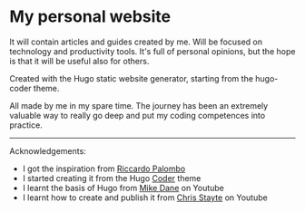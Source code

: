 # My personal website
It will contain articles and guides created by me. Will be focused on technology and productivity tools. It's full of personal opinions, but the hope is that it will be useful also for others. 

Created with the Hugo static website generator, starting from the hugo-coder theme. 

All made by me in my spare time. The journey has been an extremely valuable way to really go deep and put my coding competences into practice.

---
Acknowledgements:
- I got the inspiration from [Riccardo Palombo](https://riccardo.im/)
- I started creating it from the Hugo [Coder](https://themes.gohugo.io/themes/hugo-coder/) theme
- I learnt the basis of Hugo from [Mike Dane](https://www.youtube.com/watch?v=qtIqKaDlqXo&list=PLLAZ4kZ9dFpOnyRlyS-liKL5ReHDcj4G3) on Youtube 
- I learnt how to create and publish it from [Chris Stayte](https://www.youtube.com/watch?v=5aajv-2YZYM&list=PL-Kz5P-mYdMgAJDmRJquyMHfdaIOD-3oj) on Youtube